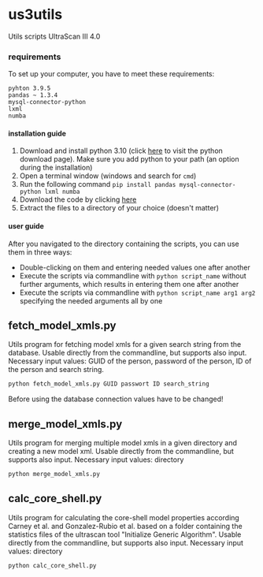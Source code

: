 # us3utils
Utils scripts UltraScan III 4.0

### requirements
To set up your computer, you have to meet these requirements:
```
pyhton 3.9.5
pandas ~ 1.3.4
mysql-connector-python
lxml
numba
```
#### installation guide
1. Download and install python 3.10 (click [here](https://www.python.org/downloads/) to visit the python download page).
Make sure you add python to your path (an option during the installation)
2. Open a terminal window (windows and search for `cmd`)
3. Run the following command `pip install pandas mysql-connector-python lxml numba`
4. Download the code by clicking [here](https://github.com/doluk/us3utils/archive/refs/heads/main.zip)
5. Extract the files to a directory of your choice (doesn't matter)

#### user guide
After you navigated to the directory containing the scripts, you can use them in three ways:
- Double-clicking on them and entering needed values one after another
- Execute the scripts via commandline with `python script_name` without further arguments, which results in entering 
them one after another
- Execute the scripts via commandline with `python script_name arg1 arg2` specifying the needed arguments all by one

## fetch_model_xmls.py
Utils program for fetching model xmls for a given search string from the database. Usable directly from the 
commandline, but supports also input.
Necessary input values: GUID of the person, password of the person, ID of the person and search string.
```bash
python fetch_model_xmls.py GUID passwort ID search_string
```
Before using the database connection values have to be changed!

## merge_model_xmls.py
Utils program for merging multiple model xmls in a given directory and creating a new model xml. 
Usable directly from the commandline, but supports also input.
Necessary input values: directory
```bash
python merge_model_xmls.py
```

## calc_core_shell.py
Utils program for calculating the core-shell model properties according Carney et al. and Gonzalez-Rubio et al. 
based on a folder containing the statistics files of the ultrascan tool "Initialize Generic Algorithm". 
Usable directly from the commandline, but supports also input.
Necessary input values: directory
```bash
python calc_core_shell.py
```

